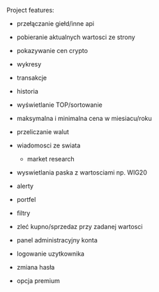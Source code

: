 Project features:
- przełączanie giełd/inne api
- pobieranie aktualnych wartosci ze strony
- pokazywanie cen crypto
- wykresy
- transakcje
- historia
- wyświetlanie TOP/sortowanie
- maksymalna i minimalna cena w miesiacu/roku
- przeliczanie walut
- wiadomosci ze swiata
  - market research
- wyswietlania paska z wartosciami np. WIG20
- alerty
- portfel
- filtry
- zleć kupno/sprzedaz przy zadanej wartosci

- panel administracyjny konta
- logowanie uzytkownika
- zmiana hasła
- opcja premium
